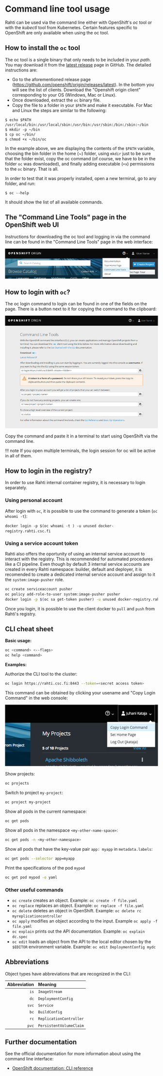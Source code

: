 # Command line tool usage

Rahti can be used via the command line either with OpenShift's _oc_ tool
or with the _kubectl_ tool from Kubernetes. Certain features specific to OpenShift
are only available when using the oc tool.

## How to install the `oc` tool

The oc tool is a single binary that only needs to be included in your _path_. You may download it from the [latest release](https://github.com/openshift/origin/releases/latest) page in GitHub. The detailed instructions are:

* Go to the aforementioned release page (<https://github.com/openshift/origin/releases/latest>). In the bottom you will see the list of clients. Download the "Openshift origin client" corresponding to your OS (Windows, Mac or Linux).
* Once downloaded, extract the `oc` binary file.
* Copy the file to a folder in your `$PATH` and make it executable. For Mac and Linux the steps are similar to the following:

```
$ echo $PATH
/usr/local/bin:/usr/local/sbin:/usr/bin:/usr/sbin:/bin:/sbin:~/bin
$ mkdir -p ~/bin
$ cp oc ~/bin/
$ chmod +x ~/bin/oc
```

In the example above, we are displaying the contents of the `$PATH` variable, choosing the bin folder in the home (~) folder, using `mkdir` just to be sure that the folder exist, copy the oc command (of course, we have to be in the folder `oc` was downloaded), and finally adding executable (`+x`) permissions to the `oc` binary. That is all.

In order to test that it was properly installed, open a new terminal, go to any folder, and run:

```
$ oc --help
```

It should show the list of all available commands.

## The "Command Line Tools" page in the OpenShift web UI

Instructions for downloading the oc tool and logging in via the command line
can be found in the "Command Line Tools" page in the web interface:

![Command line tools](img/cli_help_menu_3.7.png)

## How to login with `oc`?

The oc login command to login can be found in one of the fields on the page. There is a
button next to it for copying the command to the clipboard:

![OpenShift Command Line Tools page](img/openshift_cli_dialog_3.7.png)

Copy the command and paste it in a terminal to start using OpenShift via the
command line.

!!! note
    If you open multiple terminals, the login session for oc will be active in
    all of them.

## How to login in the registry?

In order to use Rahti internal container registry, it is necessary to login separately.

### Using personal account

After login with `oc`, it is possible to use the command to generate a token (`oc whoami -t`):

`docker login -p $(oc whoami -t ) -u unused docker-registry.rahti.csc.fi`

### Using a service account token

Rahti also offers the oportunity of using an internal service account to interact with the registry. This is recommended for automated procedures like a CI pipeline. Even though by default 3 internal service accounts are created in every Rahti namespace: builder, default and deployer, it is recomended to create a dedicated internal service account and assign to it the `system:image-pusher` role.

```sh
oc create serviceaccount pusher
oc policy add-role-to-user system:image-pusher pusher
docker login -p $(oc sa get-token pusher) -u unused docker-registry.rahti.csc.fi
```

Once you login, it is possible to use the client docker to `pull` and `push` from Rahti's registry.

## CLI cheat sheet

**Basic usage:**

```bash
oc <command> <--flags>
oc help <command>
```

**Examples:**

Authorize the CLI tool to the cluster:

```bash
oc login https://rahti.csc.fi:8443 --token=<secret access token>
```

This command can be obtained by clicking your usename and "Copy Login Command"
in the web console:

![copy login](../tutorials/img/copy-login.png)

Show projects:

```bash
oc projects
```

Switch to project `my-project`:

```bash
oc project my-project
```

Show all pods in the current namespace:

```bash
oc get pods
```

Show all pods in the namespace `<my-other-name-space>`:

```bash
oc get pods -n <my-other-namespace>
```

Show all pods that have the key-value pair `app: myapp` in `metadata.labels`:

```bash
oc get pods --selector app=myapp
```

Print the specifications of the pod `mypod`

```bash
oc get pod mypod -o yaml
```

### Other useful commands

* `oc create` creates an object. Example: `oc create -f file.yaml`
* `oc replace` replaces an object. Example: `oc replace -f file.yaml`
* `oc delete` deletes an object in OpenShift. Example: `oc delete rc
  myreplicationcontroller`
* `oc apply` modifies an object according to the input. Example `oc apply -f
  file.yaml`
* `oc explain` prints out the API documentation. Example: `oc explain dc.spec`
* `oc edit` loads an object from the API to the local editor chosen by the `$EDITOR`
  environment variable. Example: `oc edit DeploymentConfig mydc`

## Abbreviations

Object types have abbreviations that are recognized in the CLI:

|Abbreviation |Meaning|
|-----:|:-------|
|`is`|`ImageStream`|
|`dc`|`DeploymentConfig`|
|`svc`|`Service`|
|`bc`|`BuildConfig`|
|`rc`|`ReplicationController`|
|`pvc`|`PersistentVolumeClaim`|

## Further documentation

See the official documentation for more information about using the command line
interface:

* [OpenShift documentation: CLI reference](https://docs.okd.io/3.11/cli_reference/index.html)
